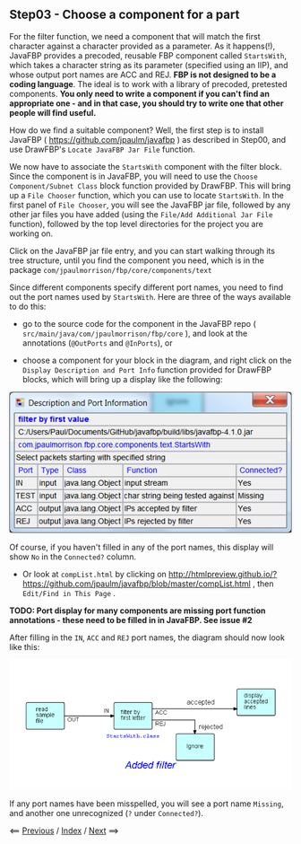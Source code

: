 <link href="../style.css" rel="stylesheet" type="text/css">

## Step03 - Choose a component for a part

For the filter function, we need a component that will match the first character against a character provided as a parameter. As it happens(!), JavaFBP provides a precoded, reusable FBP component called `StartsWith`, which takes a character string as its parameter (specified using an IIP), and whose output port names are ACC and REJ.  **FBP is not designed to be a coding language**.  The ideal is to work with a library of precoded, pretested components.  **You only need to write a component if you can't find an appropriate one - and in that case, you should try to write one that other people will find useful.**

How do we find a suitable component?  Well, the first step is to install JavaFBP ( https://github.com/jpaulm/javafbp ) as described in Step00, and use DrawFBP's `Locate JavaFBP Jar File` function.

We now have to associate the `StartsWith` component with the filter block.  Since the component is in JavaFBP, you will need to use the `Choose Component/Subnet Class` block function provided by DrawFBP. This will bring up a `File Chooser` function, which you can use to locate `StartsWith`. In the first panel of `File Chooser`, you will see the JavaFBP jar file, followed by any other jar files you have added (using the `File/Add Additional Jar File` function), followed by the top level directories for the project you are working on.

Click on the JavaFBP jar file entry, and you can start walking through its tree structure, until you find the component you need, which is in the package `com/jpaulmorrison/fbp/core/components/text`

Since different components specify different port names, you need to find out the port names used by `StartsWith`.  Here are three of the ways available to do this:

- go to the source code for the component in the JavaFBP repo ( `src/main/java/com/jpaulmorrison/fbp/core` ), and look at the annotations (`@OutPorts` and `@InPorts`), or

- choose a component for your block in the diagram, and right click on the `Display Description and Port Info` function provided for DrawFBP blocks, which will bring up a display like the following:

![StartsWith ports](StartsWith.png)

Of course, if you haven't filled in any of the port names, this display will show `No` in the `Connected?` column.

- Or look at `compList.html` by clicking on http://htmlpreview.github.io/?https://github.com/jpaulm/javafbp/blob/master/compList.html , then `Edit/Find in This Page` .

**TODO: Port display for many components are missing port function annotations - these need to be filled in in JavaFBP.  See issue #2**

After filling in the `IN`, `ACC` and `REJ` port names, the diagram should now look like this:

![Diagram using StartsWith](Step03.png)

If any port names have been misspelled, you will see a port name `Missing`, and another one unrecognized (`?` under `Connected?`).

<span class=middle> &lt;== <a href="../Step02/">  Previous</a> / <a href="https://github.com/jpaulm/fbp-tutorial-filter-file/"> Index</a> / <a href="../Step04/"> Next</a> ==&gt;</span>
